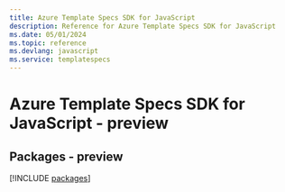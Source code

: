 ```yaml
---
title: Azure Template Specs SDK for JavaScript
description: Reference for Azure Template Specs SDK for JavaScript
ms.date: 05/01/2024
ms.topic: reference
ms.devlang: javascript
ms.service: templatespecs
---
```

# Azure Template Specs SDK for JavaScript - preview
## Packages - preview
[!INCLUDE [packages](template-specs-index.md)]